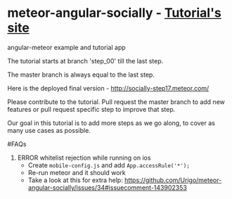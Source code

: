 # meteor-angular-socially - [Tutorial's site](http://angularjs.meteor.com/tutorial)
angular-meteor example and tutorial app

The tutorial starts at branch 'step_00' till the last step.

The master branch is always equal to the last step.

Here is the deployed final version - http://socially-step17.meteor.com/

Please contribute to the tutorial.
Pull request the master branch to add new features or pull request specific step to improve that step.

Our goal in this tutorial is to add more steps as we go along, to cover as many use cases as possible.

#FAQs
1. ERROR whitelist rejection while running on ios
   * Create ```mobile-config.js``` and add ```App.accessRule('*');```
   * Re-run meteor and it should work
   * Take a look at this for extra help: https://github.com/Urigo/meteor-angular-socially/issues/34#issuecomment-143902353
